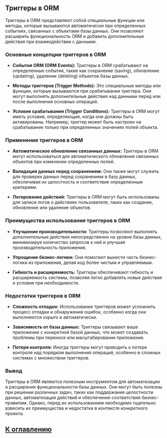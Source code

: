 ## Триггеры в ORM

Триггеры в ORM представляют собой специальные функции или методы, которые вызываются автоматически при определенных событиях, связанных с объектами базы данных. Они позволяют расширить функциональность ORM и добавить дополнительные действия при взаимодействии с данными.

### Основные концепции триггеров в ORM

- **События ORM (ORM Events):** Триггеры в ORM срабатывают на определенные события, такие как сохранение (saving), обновление (updating), удаление (deleting) объектов базы данных.

- **Методы триггеров (Trigger Methods):** Это специальные методы или функции, которые вызываются при срабатывании триггера. Они могут выполнять дополнительные действия над данными перед или после выполнения основных операций.

- **Условия срабатывания (Trigger Conditions):** Триггеры в ORM могут иметь условия, определяющие, когда они должны быть активированы. Например, триггер может быть настроен на срабатывание только при определенных значениях полей объекта.

### Применение триггеров в ORM

- **Автоматическое обновление связанных данных:** Триггеры в ORM могут использоваться для автоматического обновления связанных объектов при изменении определенных полей.

- **Валидация данных перед сохранением:** Они также могут служить для проверки данных перед сохранением в базу данных, обеспечивая их целостность и соответствие определенным критериям.

- **Логирование действий:** Триггеры в ORM могут быть использованы для записи логов о действиях пользователя, таких как создание, обновление или удаление объектов.

### Преимущества использования триггеров в ORM

- **Улучшение производительности:** Триггеры позволяют выполнять дополнительные действия непосредственно на уровне базы данных, минимизируя количество запросов к ней и улучшая производительность приложения.

- **Упрощение бизнес-логики:** Они помогают вынести часть бизнес-логики из приложения, делая код более чистым и управляемым.

- **Гибкость и расширяемость:** Триггеры обеспечивают гибкость и расширяемость системы, позволяя легко добавлять новые действия и условия при необходимости.

### Недостатки триггеров в ORM

- **Сложность отладки:** Использование триггеров может усложнить процесс отладки и обнаружения ошибок, особенно когда они выполняются скрыто и автоматически.

- **Зависимость от базы данных:** Триггеры связывают ваше приложение с конкретной базой данных, что может создавать проблемы при переносе или масштабировании приложения.

- **Потеря контроля:** Иногда триггеры могут приводить к потере контроля над порядком выполнения операций, особенно в сложных системах с множеством триггеров.

### Вывод

Триггеры в ORM являются полезным инструментом для автоматизации и расширения функциональности базы данных. Они могут быть полезны при решении различных задач, таких как поддержание целостности данных, автоматизация действий и обеспечение соответствия бизнес-правилам. Однако, перед их использованием необходимо тщательно взвесить их преимущества и недостатки в контексте конкретного проекта.

## [К оглавлению](../references.md)

